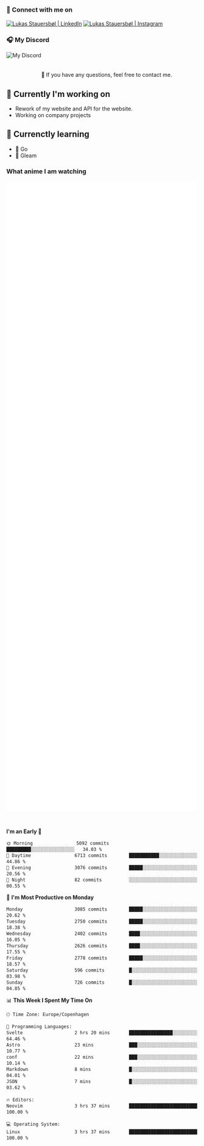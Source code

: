 ### 🔗 Connect with me on
<a href="https://www.instagram.com/lukas_stauersbol" target="_blank"><img align="center" src="https://raw.githubusercontent.com/stauersbol/stauersbol/main/images/instagram.svg" alt="Lukas Stauersbøl | LinkedIn" width="30px"/></a>
<a href="https://www.linkedin.com/in/lukas-stauersbol/" target="_blank"><img align="center" src="https://raw.githubusercontent.com/stauersbol/stauersbol/main/images/linkedin.svg" alt="Lukas Stauersbøl | Instagram" width="30px"/></a>

<p align="center">
 <h3>🎧 My Discord</h3>
 <img align="left" height="55px" src="https://discord.c99.nl/widget/theme-2/147806323323568128.png" alt="My Discord" />
</p>

<br/>
<br/>
<br/>
💬 If you have any questions, feel free to contact me.

## 🔭 Currently I'm working on
- Rework of my website and API for the website.
- Working on company projects
 
## 🌱 Currenctly learning
- 💙 Go
- 💜 Gleam

### What anime I am watching
<a href="https://anilist.co/user/slashiy/" align="center"><img align="center" width="500px" src="metrics.plugin.personal.anilist.svg" /></a>

<br/>

<!--START_SECTION:waka-->
**I'm an Early 🐤** 

```text
🌞 Morning                5092 commits        █████████░░░░░░░░░░░░░░░░   34.03 % 
🌆 Daytime                6713 commits        ███████████░░░░░░░░░░░░░░   44.86 % 
🌃 Evening                3076 commits        █████░░░░░░░░░░░░░░░░░░░░   20.56 % 
🌙 Night                  82 commits          ░░░░░░░░░░░░░░░░░░░░░░░░░   00.55 % 
```
📅 **I'm Most Productive on Monday** 

```text
Monday                   3085 commits        █████░░░░░░░░░░░░░░░░░░░░   20.62 % 
Tuesday                  2750 commits        █████░░░░░░░░░░░░░░░░░░░░   18.38 % 
Wednesday                2402 commits        ████░░░░░░░░░░░░░░░░░░░░░   16.05 % 
Thursday                 2626 commits        ████░░░░░░░░░░░░░░░░░░░░░   17.55 % 
Friday                   2778 commits        █████░░░░░░░░░░░░░░░░░░░░   18.57 % 
Saturday                 596 commits         █░░░░░░░░░░░░░░░░░░░░░░░░   03.98 % 
Sunday                   726 commits         █░░░░░░░░░░░░░░░░░░░░░░░░   04.85 % 
```


📊 **This Week I Spent My Time On** 

```text
🕑︎ Time Zone: Europe/Copenhagen

💬 Programming Languages: 
Svelte                   2 hrs 20 mins       ████████████████░░░░░░░░░   64.46 % 
Astro                    23 mins             ███░░░░░░░░░░░░░░░░░░░░░░   10.77 % 
conf                     22 mins             ███░░░░░░░░░░░░░░░░░░░░░░   10.14 % 
Markdown                 8 mins              █░░░░░░░░░░░░░░░░░░░░░░░░   04.01 % 
JSON                     7 mins              █░░░░░░░░░░░░░░░░░░░░░░░░   03.62 % 

🔥 Editors: 
Neovim                   3 hrs 37 mins       █████████████████████████   100.00 % 

💻 Operating System: 
Linux                    3 hrs 37 mins       █████████████████████████   100.00 % 
```


<!--END_SECTION:waka-->
